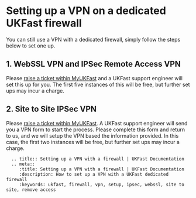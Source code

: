 # Setting up a VPN on a dedicated UKFast firewall

You can still use a VPN with a dedicated firewall, simply follow the steps below to set one up.

## 1. WebSSL VPN and IPSec Remote Access VPN

Please [raise a ticket within MyUKFast](https://my.ukfast.co.uk/pss/add.php) and a UKFast support engineer will set this up for you. The first five instances of this will be free, but further set ups may incur a charge.

## 2. Site to Site IPSec VPN

Please [raise a ticket within MyUKFast](https://my.ukfast.co.uk/pss/add.php). A UKFast support engineer will send you a VPN form to start the process. Please complete this form and return to us, and we will setup the VPN based the information provided. In this case, the first two instances will be free, but further set ups may incur a charge.


```eval_rst
  .. title:: Setting up a VPN with a firewall | UKFast Documentation
  .. meta::
     :title: Setting up a VPN with a firewall | UKFast Documentation
     :description: How to set up a VPN with a UKFast dedicated firewall
     :keywords: ukfast, firewall, vpn, setup, ipsec, webssl, site to site, remove access
```
